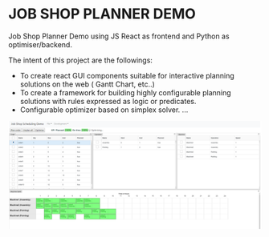 # JOB SHOP PLANNER DEMO

Job Shop Planner Demo using JS React as frontend and Python as optimiser/backend.

The intent of this project are the followings:
- To create react GUI components suitable for interactive planning solutions on the web ( Gantt Chart, etc..)
- To create a framework for building highly configurable planning solutions with rules expressed as logic or predicates.
- Configurable optimizer based on simplex solver. 
...

![image info](./screenshot.png)
